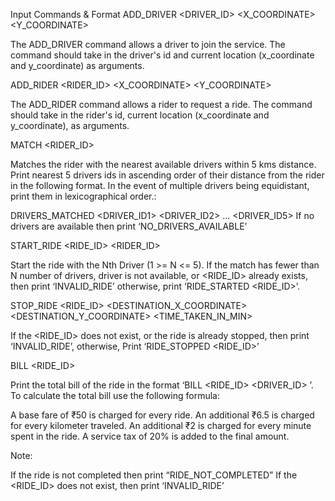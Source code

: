 Input Commands & Format
ADD_DRIVER <DRIVER_ID> <X_COORDINATE> <Y_COORDINATE>

The ADD_DRIVER command allows a driver to join the service. The command should take in the driver's id and current location (x_coordinate and y_coordinate) as arguments.


ADD_RIDER <RIDER_ID> <X_COORDINATE> <Y_COORDINATE>

The ADD_RIDER command allows a rider to request a ride. The command should take in the rider's id, current location (x_coordinate and y_coordinate), as arguments.


MATCH <RIDER_ID>

Matches the rider with the nearest available drivers within 5 kms distance. Print nearest 5 drivers ids in ascending order of their distance from the rider in the following format. In the event of multiple drivers being equidistant, print them in lexicographical order.:


DRIVERS_MATCHED <DRIVER_ID1> <DRIVER_ID2> ... <DRIVER_ID5>
If no drivers are available then print ‘NO_DRIVERS_AVAILABLE’


START_RIDE <RIDE_ID> <N> <RIDER_ID>

Start the ride with the Nth Driver (1 >= N <= 5). If the match has fewer than N number of drivers, driver is not available, or <RIDE_ID> already exists, then print ‘INVALID_RIDE’ otherwise, print ‘RIDE_STARTED <RIDE_ID>’.


STOP_RIDE <RIDE_ID> <DESTINATION_X_COORDINATE> <DESTINATION_Y_COORDINATE> <TIME_TAKEN_IN_MIN>

If the <RIDE_ID> does not exist, or the ride is already stopped, then print ‘INVALID_RIDE’, otherwise, Print ‘RIDE_STOPPED <RIDE_ID>’


BILL <RIDE_ID>

Print the total bill of the ride in the format ‘BILL <RIDE_ID> <DRIVER_ID> <AMOUNT>’. To calculate the total bill use the following formula:


A base fare of ₹50 is charged for every ride.
An additional ₹6.5 is charged for every kilometer traveled.
An additional ₹2 is charged for every minute spent in the ride.
A service tax of 20% is added to the final amount.


Note:


If the ride is not completed then print “RIDE_NOT_COMPLETED”
If the <RIDE_ID> does not exist, then print ‘INVALID_RIDE’
